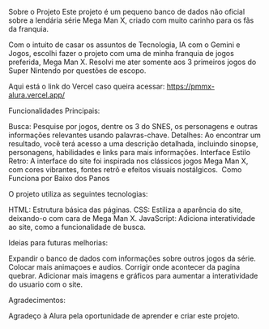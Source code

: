 Sobre o Projeto
Este projeto é um pequeno banco de dados não oficial sobre a lendária série Mega Man X, criado com muito carinho para os fãs da franquia.

Com o intuito de casar os assuntos de Tecnologia, IA com o Gemini e Jogos, escolhi fazer o projeto com uma de minha franquia de jogos preferida, Mega Man X. 
Resolvi me ater somente aos 3 primeiros jogos do Super Nintendo por questões de escopo.

Aqui está o link do Vercel caso queira acessar: https://pmmx-alura.vercel.app/

Funcionalidades Principais:

Busca: Pesquise por jogos, dentre os 3 do SNES, os personagens e outras informações relevantes usando palavras-chave.
Detalhes: Ao encontrar um resultado, você terá acesso a uma descrição detalhada, incluindo sinopse, personagens, habilidades e links para mais informações.
Interface Estilo Retro: A interface do site foi inspirada nos clássicos jogos Mega Man X, com cores vibrantes, fontes retrô e efeitos visuais nostálgicos.
️
Como Funciona por Baixo dos Panos

O projeto utiliza as seguintes tecnologias:

HTML: Estrutura básica das páginas.
CSS: Estiliza a aparência do site, deixando-o com cara de Mega Man X.
JavaScript: Adiciona interatividade ao site, como a funcionalidade de busca.

Ideias para futuras melhorias:

Expandir o banco de dados com informações sobre outros jogos da série.
Colocar mais animaçoes e audios.
Corrigir onde acontecer da pagina quebrar.
Adicionar mais imagens e gráficos para aumentar a interatividade do usuario com o site.

Agradecimentos:

Agradeço à Alura pela oportunidade de aprender e criar este projeto.
